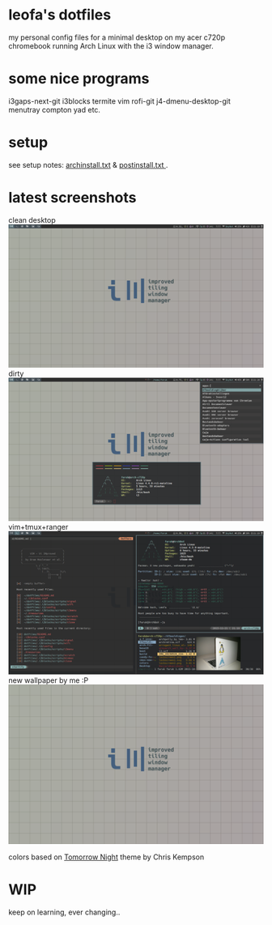 # leofa's dotfiles
my personal config files for a minimal desktop on my acer c720p chromebook running Arch Linux with the i3 window manager.

# some nice programs
i3gaps-next-git
i3blocks
termite
vim
rofi-git
j4-dmenu-desktop-git
menutray
compton
yad
etc.

# setup
see setup notes: <a href="https://github.com/leofa/dotfiles/blob/master/archinstall.txt">archinstall.txt</a> & <a href="https://github.com/leofa/dotfiles/blob/master/postinstall.txt">postinstall.txt </a>.

# latest screenshots
clean desktop
![ScreenShot](.scrot/clean.png)
dirty
![ScreenShot](.scrot/dirty.png) 
vim+tmux+ranger
![ScreenShot](.scrot/vim+tmux+ranger.png)
new wallpaper by me :P 
![ScreenShot](resources/i3-by-leofa.png)

colors based on <a href="https://github.com/chriskempson/tomorrow-theme">Tomorrow Night</a> theme by Chris Kempson

# WIP
keep on learning, ever changing..
 
